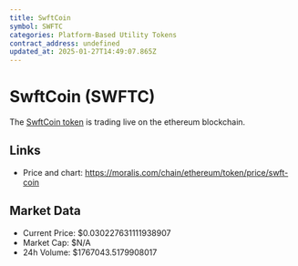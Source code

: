 ```yaml
---
title: SwftCoin
symbol: SWFTC
categories: Platform-Based Utility Tokens
contract_address: undefined
updated_at: 2025-01-27T14:49:07.865Z
---
```


# SwftCoin (SWFTC)
The [SwftCoin token](https://moralis.com/chain/ethereum/token/price/swft-coin) is trading live on the ethereum blockchain.

## Links
- Price and chart: https://moralis.com/chain/ethereum/token/price/swft-coin

## Market Data
- Current Price: $0.030227631111938907
- Market Cap: $N/A
- 24h Volume: $1767043.5179908017
